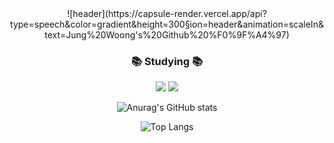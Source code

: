 <div align="center">
![header](https://capsule-render.vercel.app/api?type=speech&color=gradient&height=300&section=header&animation=scaleIn&text=Jung%20Woong's%20Github%20%F0%9F%A4%97)
</div>

<h3 align="center">📚 Studying 📚</h3>
<div align="center">

<img src="https://img.shields.io/badge/Python-3776AB?style=flat-square&logo=Python&logoColor=white"/>

<img src="https://img.shields.io/badge/PyTorch-EE4C2C?style=flat-square&logo=PyTorch&logoColor=white"/>
</div>


<div align="center">

![Anurag's GitHub stats](https://github-readme-stats.vercel.app/api?username=jjw4260&show_icons=true&theme=radical)

![Top Langs](https://github-readme-stats.vercel.app/api/top-langs/?username=jjw4260&layout=compact)

</div>
